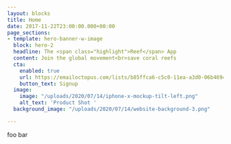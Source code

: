 ```yaml
---
layout: blocks
title: Home
date: 2017-11-22T23:00:00.000+00:00
page_sections:
- template: hero-banner-w-image
  block: hero-2
  headline: The <span class="highlight">Reef</span> App
  content: Join the global movement<br>save coral reefs
  cta:
    enabled: true
    url: https://emailoctopus.com/lists/b85ffca6-c5c0-11ea-a3d0-06b4694bee2a/forms/subscribe
    button_text: Signup
  image:
    image: "/uploads/2020/07/14/iphone-x-mockup-tilt-left.png"
    alt_text: 'Product Shot '
  background_image: "/uploads/2020/07/14/website-background-3.png"

---
```

foo bar